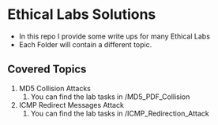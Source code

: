 # Ethical Labs Solutions
* In this repo I provide some write ups for many Ethical Labs
* Each Folder will contain a different topic.

## Covered Topics
1. MD5 Collision Attacks  
   1. You can find the lab tasks in /MD5_PDF_Collision
2. ICMP Redirect Messages Attack  
   1. You can find the lab tasks in /ICMP_Redirection_Attack